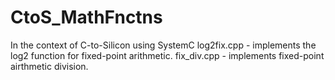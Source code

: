 # CtoS_MathFnctns
In the context of C-to-Silicon using SystemC
log2fix.cpp - implements the log2 function for fixed-point arithmetic.
fix_div.cpp - implements fixed-point airthmetic division.
